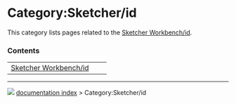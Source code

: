 # Category:Sketcher/id
This category lists pages related to the [Sketcher Workbench/id](Sketcher_Workbench/id.md).

### Contents

|     |     |     |
| --- | --- | --- |
| [Sketcher Workbench/id](Sketcher_Workbench/id.md) |



---
![](images/Button_right.svg) [documentation index](../README.md) > Category:Sketcher/id
